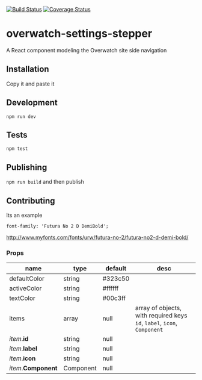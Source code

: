 [![Build Status](https://travis-ci.org/likethemammal/overwatch-settings-stepper.svg?branch=master)](https://travis-ci.org/likethemammal/overwatch-settings-stepper)
[![Coverage Status](https://coveralls.io/repos/github/likethemammal/overwatch-settings-stepper/badge.svg?branch=master)](https://coveralls.io/github/likethemammal/overwatch-settings-stepper?branch=master)

overwatch-settings-stepper
=========

A React component modeling the Overwatch site side navigation

## Installation

Copy it and paste it

## Development

  `npm run dev`

## Tests

  `npm test`

## Publishing

  `npm run build` and then publish

## Contributing

Its an example

    font-family: 'Futura No 2 D DemiBold';

http://www.myfonts.com/fonts/urw/futura-no-2/futura-no2-d-demi-bold/


### Props

| name        | type           | default  | desc 
--- | --- | --- | --- |
| defaultColor | string | #323c50 |  |
| activeColor | string | #ffffff |  |
| textColor | string | #00c3ff |  |
| items | array | null | array of objects, with required keys `id`, `label`, `icon`, `Component` |
| *item*.**id** | string | null |  |
| *item*.**label** | string | null |  |
| *item*.**icon** | string | null |  |
| *item*.**Component** | Component | null |  |
